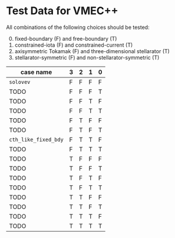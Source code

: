 # Test Data for VMEC++

All combinations of the following choices should be tested:

0. fixed-boundary (F) and free-boundary (T)
1. constrained-iota (F) and constrained-current (T)
2. axisymmetric Tokamak (F) and three-dimensional stellarator (T)
3. stellarator-symmetric (F) and non-stellarator-symmetric (T)

| case name            | 3 | 2 | 1 | 0 |
|----------------------|---|---|---|---|
| `solovev`            | F | F | F | F |
| TODO                 | F | F | F | T |
| TODO                 | F | F | T | F |
| TODO                 | F | F | T | T |
| TODO                 | F | T | F | F |
| TODO                 | F | T | F | T |
| `cth_like_fixed_bdy` | F | T | T | F |
| TODO                 | F | T | T | T |
| TODO                 | T | F | F | F |
| TODO                 | T | F | F | T |
| TODO                 | T | F | T | F |
| TODO                 | T | F | T | T |
| TODO                 | T | T | F | F |
| TODO                 | T | T | F | T |
| TODO                 | T | T | T | F |
| TODO                 | T | T | T | T |
